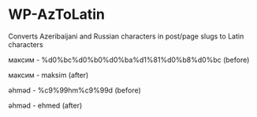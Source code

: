 ﻿# WP-AzToLatin
Converts Azeribaijani and Russian characters in post/page slugs to Latin characters

максим - %d0%bc%d0%b0%d0%ba%d1%81%d0%b8%d0%bc (before)

максим - maksim (after)



əhməd - %c9%99hm%c9%99d (before)

əhməd - ehmed (after)
